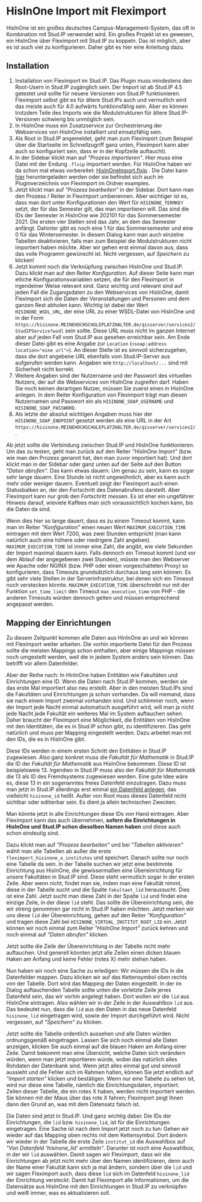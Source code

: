 # HisInOne Import mit Fleximport

HisInOne ist ein großes deutsches Campus-Management-System, das oft in Kombination mit Stud.IP verwendet wird. Ein großes Projekt ist es gewesen, ein HisInOne über Fleximport mit Stud.IP zu koppeln. Das ist möglich, aber es ist auch viel zu konfigurieren. Daher gibt es hier eine Anleitung dazu.

## Installation

1. Installation von Fleximport im Stud.IP. Das Plugin muss mindestens den Root-Usern in Stud.IP zugänglich sein. Der Import ist ab Stud.IP 4.5 getestet und sollte für neuere Versionen von Stud.IP funktionieren. Fleximport selbst gibt es für ältere Stud.IPs auch und vermutlich wird das meiste auch für 4.0 aufwärts funktionsfähig sein. Aber es können trotzdem Teile des Imports wie die Modulstrukturen für ältere Stud.IP-Versionen schwierig bis unmöglich sein.
2. In HisInOne muss ein Zusatzservice zur Orchestrierung der Webservices von HisInOne installiert und einsatzfähig sein.
3. Als Root in Stud.IP angemeldet, geht man zum Fleximport (zum Beispiel über die Startseite im Schnellzugriff ganz unten, Fleximport kann aber auch so konfiguriert sein, dass er in der Kopfzeile auftaucht).
4. In der Sidebar klickt man auf *"Prozess importieren"*. Hier muss eine Datei mit der Endung `.flxip` importiert werden. Für HisInOne haben wir da schon mal etwas vorbereitet: [HisInOneImport.flxip](examples/HisInOneImport.flxip) . Die Datei kann [hier](examples/HisInOneImport.flxip) heruntergeladen werden oder sie befindet sich auch im Pluginverzeichnis von Fleximport im Ordner examples.
5. Jetzt klickt man auf *"Prozess bearbeiten"* in der Sidebar. Dort kann man den Prozess / Reiter in Fleximport umbenennen. Aber wichtiger ist es, dass man dort unter Konfigurationen den Wert für `HISINONE_TERMKEY` setzt, der für das Semester gilt, das man importieren will. Das sind die IDs der Semester in HisInOne wie 202101 für das Sommersemester 2021. Die ersten vier Stellen sind das Jahr, an dem das Semester anfängt. Dahinter gibt es noch eine 1 für das Sommersemester und eine 0 für das Wintersemester. In diesem Dialog kann man auch einzelne Tabellen deaktivieren, falls man zum Beispiel die Modulstrukturen nicht importiert haben möchte. Aber wir gehen erst einmal davon aus, dass das volle Programm gewünscht ist. Nicht vergessen, auf *Speichern* zu klicken!
6. Jetzt kommt noch die Verknüpfung zwischen HisInOne und Stud.IP. Dazu klickt man auf den Reiter *Konfiguration*. Auf dieser Seite kann man etliche Konfigurationsvariablen setzen, die für den Fleximport in irgendeiner Weise relevant sind. Ganz wichtig und relevant sind auf jeden Fall die Zugangsdaten zu den Webservices von HisInOne, damit Fleximport sich die Daten der Veranstaltungen und Personen und dem ganzen Rest abholen kann. Wichtig ist dabei der Wert `HISINONE_WSDL_URL`, der eine URL zu einer WSDL-Datei von HisInOne und in der Form `https://hisinone.MEINEHOCHSCHULEPLATZHALTER.de/qisserver/services2/StudIPService?wsdl` sein sollte. Diese URL muss nicht im ganzen Internet aber auf jeden Fall vom Stud.IP aus gesehen erreichbar sein. Am Ende dieser Datei gibt es eine Angabe zur `Location` (`<soap:address location="eine url">`). An dieser Stelle ist es sinnvoll sicherzugehen, dass die dort angebene URL ebenfalls vom Stud.IP-Server aus aufgerufen werden kann. Angaben wie `http://localhost/...` sind mit Sicherheit nicht korrekt.
7. Weitere Angaben sind der Nutzername und der Passwort des virtuellen Nutzers, der auf die Webservices von HisInOne zugreifen darf. Haben Sie noch keinen derartigen Nutzer, müssen Sie zuerst einen in HisInOne anlegen. In dem Reiter Konfiguration von Fleximport trägt man diesen Nutzernamen und Passwort ein als `HISINONE_SOAP_USERNAME` und `HISINONE_SOAP_PASSWORD`.
8. Als letzte der absolut wichtigen Angaben muss hier der `HISINONE_SOAP_ENDPOINT` gesetzt werden als eine URL in der Art `https://hisinone.MEINEHOCHSCHULEPLATZHALTER.de/qisserver/services2/`.

Ab jetzt sollte die Verbindung zwischen Stud.IP und HisInOne funktionieren. Um das zu testen, geht man zurück auf den Reiter *"HisInOne Import"* (bzw. wie man den Prozess genannt hat, den man zuvor importiert hat). Und dort klickt man in der Sidebar oder ganz unten auf der Seite auf den Button *"Daten abrufen"*. Das kann etwas dauern. Um genau zu sein, kann es sogar sehr lange dauern. Eine Stunde ist nicht ungewöhnlich, aber es kann auch mehr oder weniger dauern. Eventuell zeigt der Fleximport auch einen Statusbalken an, der den Fortschritt des Datenabrufens darstellt. Aber Fleximport kann nur grob den Fortschritt messen. Es ist eher ein ungefährer Hinweis darauf, wieviele Kaffees man sich voraussichtlich kochen kann, bis die Daten da sind.

Wenn dies hier so lange dauert, dass es zu einem Timeout kommt, kann man im Reiter *"Konfiguration"* einen neuen Wert `MAXIMUM_EXECUTION_TIME` eintragen mit dem Wert 7200, was zwei Stunden entspricht (man kann natürlich auch eine höhere oder niedrigere Zahl angeben). `MAXIMUM_EXECUTION_TIME` ist immer eine Zahl, die angibt, wie viele Sekunden der Import maximal dauern kann. Falls dennoch ein Timeout kommt (und vor dem Ablauf der angegebenen zwei Stunden), müsste man den Webserver wie Apache oder NGINX (bzw. PHP oder einen vorgeschalteten Proxy) so konfigurieren, dass Timeouts grundsätzlich durchaus lang sein können. Es gibt sehr viele Stellen in der Serverinfrastruktur, bei denen sich ein Timeout noch verstecken könnte. `MAXIMUM_EXECUTION_TIME` überschreibt nur mit der Funktion `set_time_limit` den Timeout `max_execution_time` von PHP - die anderen Timeouts würden dennoch gelten und müssen entsprechend angepasst werden.

## Mapping der Einrichtungen

Zu diesem Zeitpunkt kommen alle Daten aus HinInOne an und wir können mit Fleximport weiter arbeiten. Die vorhin importierte Datei für den Prozess sollte die meisten Mappings schon enthalten, aber einige Mappings müssen noch umgestellt werden, weil die in jedem System anders sein können. Das betrifft vor allem Datenfelder.

Aber der Reihe nach: In HinInOne haben Entitäten wie Fakultäten und Einrichtungen eine ID. Wenn die Daten nach Stud.IP kommen, werden sie das erste Mal importiert also neu erstellt. Aber in den meisten Stud.IPs sind die Fakultäten und Einrichtungen ja schon vorhanden. Da will niemand, dass sie nach einem Import zweimal vorhanden sind. Und schlimmer noch, wenn der Import jede Nacht einmal automatisch ausgeführt wird, will man ja nicht jede Nacht jede Fakultät ein weiteres Mal im System auftauchen sehen. Daher braucht der Fleximport eine Möglichkeit, die Entitäten von HisInOne mit den Identitäten, die es in Stud.IP schon gibt, zu identifizieren. Das geht natürlich und muss per Mapping eingestellt werden. Dazu arbeitet man mit den IDs, die es in HisInOne gibt.

Diese IDs werden in einem ersten Schritt den Entitäten in Stud.IP zugewiesen. Also ganz konkret muss die *Fakultät für Mathematik* in Stud.IP die ID der *Fakultät für Mathematik* aus HisInOne bekommen. Diese ID ist beispielsweie 13. Irgendwo in Stud.IP muss also der *Fakultät für Mathematik* die 13 als ID des Fremdsystems zugewiesen werden. Eine gute Idee wäre es, diese 13 in ein sogenanntes freies Datenfeld einzutragen. Dazu muss man jetzt in Stud.IP allerdings erst einmal [ein Datenfeld anlegen](https://hilfe.studip.de/admin/GlobaleEinstellungen/Datenfelder), das vielleicht `hisinone_id` heißt. Außer von Root muss dieses Datenfeld nicht sichtbar oder editierbar sein. Es dient ja allein technischen Zwecken.

Man könnte jetzt in alle Einrichtungen diese IDs von Hand eintragen. Aber Fleximport kann das auch übernehmen, **sofern die Einrichtungen in HisInOne und Stud.IP schon dieselben Namen haben** und diese auch schon eindeutig sind.

Dazu klickt man auf *"Prozess bearbeiten"* und bei *"Tabellen aktivieren"* wählt man alle Tabellen ab außer die erste `fleximport_hisinone_a_institutes` und speichert. Danach sollte nur noch eine Tabelle da sein. In der Tabelle suchen wir jetzt eine bestimmte Einrichtung aus HisInOne, die gewissermaßen eine Übereinrichtung für unsere Fakultäten in Stud.IP sind. Diese steht vermutlich sogar in der ersten Zeile. Aber wenn nicht, findet man sie, indem man eine Fakultät nimmt, diese in der Tabelle sucht und die Spalte `fakultaet_lid` heraussucht. Dies ist eine Zahl. Jetzt sucht man diese Zahl in der Spalte `lid` und findet eine einzige Zeile, in der diese `lid` steht. Das sollte die Übereinrichtung sein, die wir streng genommen gar nicht in Stud.IP haben möchten. Jetzt merken wir uns diese `lid` der Übereinrichtung, gehen auf den Reiter *"Konfiguration"* und tragen diese Zahl bei `HISINONE_VIRTUAL_INSTITUT_ROOT_LID` ein. Jetzt können wir noch einmal zum Reiter *"HisInOne Import"* zurück kehren und noch einmal auf *"Daten abrufen"* klicken.

Jetzt sollte die Zeile der Übereinrichtung in der Tabelle nicht mehr auftauchen. Und generell könnten jetzt alle Zeilen einen dicken blauen Haken am Anfang und keine Fehler (rotes X) mehr stehen haben.

Nun haben wir noch eine Sache zu erledigen: Wir müssen die IDs in die Datenfelder mappen. Dazu klicken wir auf das Kettensymbol oben rechts von der Tabelle. Dort wird das Mapping der Daten eingestellt. In der im Dialog auftauchenden Tabelle sollte unten die vorletzte Zeile jenes Datenfeld sein, das wir vorhin angelegt haben. Dort wollen wir die `lid` aus HisInOne eintragen. Also wählen wir in der Zeile in der Auswahlbox `lid` aus. Das bedeutet nun, dass die `lid` aus den Daten in das neue Datenfeld `hisinone_lid` eingetragen wird, sowie der Import durchgeführt wird. Nicht vergessen, auf *"Speichern"* zu klicken.

Jetzt sollte die Tabelle ordentlich aussehen und alle Daten würden ordnungsgemäß eingetragen. Lassen Sie sich noch einmal alle Daten anzeigen, klicken Sie auch einmal auf die blauen Haken am Anfang einer Zeile. Damit bekommt man eine Übersicht, welche Daten sich verändern würden, wenn man jetzt importieren würde, wobei das natürlich alles Rohdaten der Datenbank sind. Wenn jetzt alles einmal gut und sinnvoll aussieht und die Fehler sich im Rahmen halten, können Sie jetzt endlich auf *"Import starten"* klicken und bestätigen. Wenn nur eine Tabelle zu sehen ist, wird nur diese eine Tabelle, nämlich die Einrichtungsdaten, importiert. Zeilen dieser Tabelle, die ein rotes X haben, werden nicht importiert werden. Sie können mit der Maus über das rote X fahren; Fleximport zeigt Ihnen dann den Grund an, was mit dem Datensatz falsch ist.

Die Daten sind jetzt in Stud.IP. Und ganz wichtig dabei: Die IDs der Einrichtungen, die `lid` bzw. `hisinone_lid`, ist für die Einrichtungen eingetragen. Eine Sache ist nach dem Import jetzt noch zu tun: Gehen wir wieder auf das Mapping oben rechts mit dem Kettensymbol. Dort ändern wir wieder in der Tabelle die erste Zeile `institut_id` die Auswahlbox auf *"Von Datenfeld 'hisinone_lid' ermitteln"*. Darunter ist noch eine Auswahlbox, in der wir `lid` auswählen. Damit sagen wir Fleximport, dass wir die Einrichtungen ab jetzt nicht mehr über den Namen identifizieren, denn auch der Name einer Fakultät kann sich ja mal ändern, sondern über die `lid` und wir sagen Fleximport auch, dass diese `lid` sich im Datenfeld `hisinone_lid` der Einrichtung versteckt. Damit hat Fleximport alle Informationen, um die Datensätze aus HisInOne mit den Einrichtungen in Stud.IP zu verknüpfen und weiß immer, was es aktualisieren soll.


